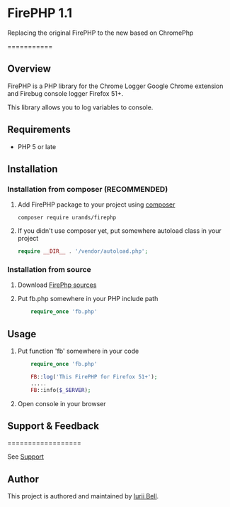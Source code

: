 # FirePHP 1.1 
Replacing the original FirePHP to the new based on ChromePhp

===========

## Overview
FirePHP is a PHP library for the Chrome Logger Google Chrome extension and Firebug console logger Firefox 51+.

This library allows you to log variables to console.

## Requirements
- PHP 5 or late

## Installation

### Installation from composer (RECOMMENDED)
1. Add FirePHP package to your project using [composer](https://getcomposer.org/)

    ```
    composer require urands/firephp
    ```

2. If you didn't use composer yet, put somewhere autoload class in your project

	```php
	require __DIR__ . '/vendor/autoload.php';
	```

### Installation from source

1. Download [FirePhp sources](https://github.com/urands/FirePHP/releases/download/1.0.4/FirePHP-1.0.4-stable.zip)

2. Put fb.php somewhere in your PHP include path

	```php
		require_once 'fb.php'
	```


## Usage

1. Put function 'fb' somewhere in your code

	```php
		require_once 'fb.php'

		FB::log('This FirePHP for Firefox 51+');
		.....
		FB::info($_SERVER);

	```

2. Open console in your browser



## Support & Feedback
==================

See [Support](http://firephp.bel-tech.ru)



## Author
This project is authored and maintained by [Iurii Bell](http://firephp.bel-tech.ru/).

